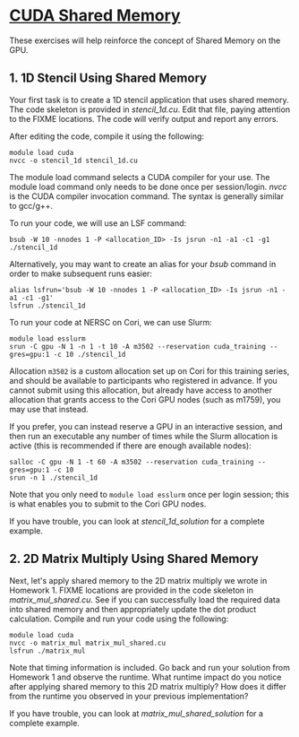 # [CUDA Shared Memory](https://www.olcf.ornl.gov/calendar/cuda-shared-memory/#tw-tab-content-3-1)

These exercises will help reinforce the concept of Shared Memory on the GPU.

## **1. 1D Stencil Using Shared Memory**

Your first task is to create a 1D stencil application that uses shared memory. The code skeleton is provided in *stencil_1d.cu*. Edit that file, paying attention to the FIXME locations. The code will verify output and report any errors.

After editing the code, compile it using the following:

```
module load cuda
nvcc -o stencil_1d stencil_1d.cu
```

The module load command selects a CUDA compiler for your use. The module load command only needs to be done once per session/login. *nvcc* is the CUDA compiler invocation command. The syntax is generally similar to gcc/g++.

To run your code, we will use an LSF command:

```
bsub -W 10 -nnodes 1 -P <allocation_ID> -Is jsrun -n1 -a1 -c1 -g1 ./stencil_1d
```

Alternatively, you may want to create an alias for your *bsub* command in order to make subsequent runs easier:

```
alias lsfrun='bsub -W 10 -nnodes 1 -P <allocation_ID> -Is jsrun -n1 -a1 -c1 -g1'
lsfrun ./stencil_1d
```

To run your code at NERSC on Cori, we can use Slurm:

```
module load esslurm
srun -C gpu -N 1 -n 1 -t 10 -A m3502 --reservation cuda_training --gres=gpu:1 -c 10 ./stencil_1d
```

Allocation `m3502` is a custom allocation set up on Cori for this training series, and should be available to participants who registered in advance. If you cannot submit using this allocation, but already have access to another allocation that grants access to the Cori GPU nodes (such as m1759), you may use that instead.

If you prefer, you can instead reserve a GPU in an interactive session, and then run an executable any number of times while the Slurm allocation is active (this is recommended if there are enough available nodes):

```
salloc -C gpu -N 1 -t 60 -A m3502 --reservation cuda_training --gres=gpu:1 -c 10
srun -n 1 ./stencil_1d
```

Note that you only need to `module load esslurm` once per login session; this is what enables you to submit to the Cori GPU nodes.

If you have trouble, you can look at *stencil_1d_solution* for a complete example.

## **2. 2D Matrix Multiply Using Shared Memory**

Next, let's apply shared memory to the 2D matrix multiply we wrote in Homework 1. FIXME locations are provided in the code skeleton in *matrix_mul_shared.cu*. See if you can successfully load the required data into shared memory and then appropriately update the dot product calculation. Compile and run your code using the following:

```
module load cuda
nvcc -o matrix_mul matrix_mul_shared.cu
lsfrun ./matrix_mul
```

Note that timing information is included. Go back and run your solution from Homework 1 and observe the runtime. What runtime impact do you notice after applying shared memory to this 2D matrix multiply? How does it differ from the runtime you observed in your previous implementation?

If you have trouble, you can look at *matrix_mul_shared_solution* for a complete example.
